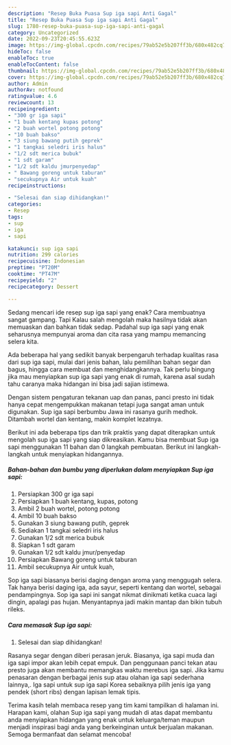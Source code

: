 ```yaml
---
description: "Resep Buka Puasa Sup iga sapi Anti Gagal"
title: "Resep Buka Puasa Sup iga sapi Anti Gagal"
slug: 1780-resep-buka-puasa-sup-iga-sapi-anti-gagal
category: Uncategorized
date: 2022-09-23T20:45:55.623Z
image: https://img-global.cpcdn.com/recipes/79ab52e5b207ff3b/680x482cq70/sup-iga-sapi-foto-resep-utama.jpg
hideToc: false
enableToc: true
enableTocContent: false
thumbnail: https://img-global.cpcdn.com/recipes/79ab52e5b207ff3b/680x482cq70/sup-iga-sapi-foto-resep-utama.jpg
cover: https://img-global.cpcdn.com/recipes/79ab52e5b207ff3b/680x482cq70/sup-iga-sapi-foto-resep-utama.jpg
author: Admin
authorAv: notfound
ratingvalue: 4.6
reviewcount: 13
recipeingredient:
- "300 gr iga sapi"
- "1 buah kentang kupas potong"
- "2 buah wortel potong potong"
- "10 buah bakso"
- "3 siung bawang putih geprek"
- "1 tangkai seledri iris halus"
- "1/2 sdt merica bubuk"
- "1 sdt garam"
- "1/2 sdt kaldu jmurpenyedap"
- " Bawang goreng untuk taburan"
- "secukupnya Air untuk kuah"
recipeinstructions:

- "Selesai dan siap dihidangkan!"
categories:
- Resep
tags:
- sup
- iga
- sapi

katakunci: sup iga sapi 
nutrition: 299 calories
recipecuisine: Indonesian
preptime: "PT20M"
cooktime: "PT47M"
recipeyield: "2"
recipecategory: Dessert

---
```



Sedang mencari ide resep sup iga sapi yang enak? Cara membuatnya sangat gampang. Tapi Kalau salah mengolah maka hasilnya tidak akan memuaskan dan bahkan tidak sedap. Padahal sup iga sapi yang enak seharusnya mempunyai aroma dan cita rasa yang mampu memancing selera kita.


Ada beberapa hal yang sedikit banyak berpengaruh terhadap kualitas rasa dari sup iga sapi, mulai dari jenis bahan, lalu pemilihan bahan segar dan bagus, hingga cara membuat dan menghidangkannya. Tak perlu bingung jika mau menyiapkan sup iga sapi yang enak di rumah, karena asal sudah tahu caranya maka hidangan ini bisa jadi sajian istimewa.

Dengan sistem pengaturan tekanan uap dan panas, panci presto ini tidak hanya cepat mengempukkan makanan tetapi juga sangat aman untuk digunakan. Sup iga sapi berbumbu Jawa ini rasanya gurih medhok. Ditambah wortel dan kentang, makin komplet lezatnya.


Berikut ini ada beberapa tips dan trik praktis yang dapat diterapkan untuk mengolah sup iga sapi yang siap dikreasikan. Kamu bisa membuat Sup iga sapi menggunakan 11 bahan dan 0 langkah pembuatan. Berikut ini langkah-langkah untuk menyiapkan hidangannya.

<!--inarticleads1-->

##### Bahan-bahan dan bumbu yang diperlukan dalam menyiapkan Sup iga sapi:

1. Persiapkan 300 gr iga sapi
1. Persiapkan 1 buah kentang, kupas, potong
1. Ambil 2 buah wortel, potong potong
1. Ambil 10 buah bakso
1. Gunakan 3 siung bawang putih, geprek
1. Sediakan 1 tangkai seledri iris halus
1. Gunakan 1/2 sdt merica bubuk
1. Siapkan 1 sdt garam
1. Gunakan 1/2 sdt kaldu jmur/penyedap
1. Persiapkan  Bawang goreng untuk taburan
1. Ambil secukupnya Air untuk kuah,


Sop iga sapi biasanya berisi daging dengan aroma yang menggugah selera. Tak hanya berisi daging iga, ada sayur, seperti kentang dan wortel, sebagai pendampingnya. Sop iga sapi ini sangat nikmat dinikmati ketika cuaca lagi dingin, apalagi pas hujan. Menyantapnya jadi makin mantap dan bikin tubuh rileks. 

<!--inarticleads2-->

##### Cara memasak Sup iga sapi:


1. Selesai dan siap dihidangkan!

Rasanya segar dengan diberi perasan jeruk. Biasanya, iga sapi muda dan iga sapi impor akan lebih cepat empuk. Dan penggunaan panci tekan atau presto juga akan membantu memangkas waktu merebus iga sapi. Jika kamu penasaran dengan berbagai jenis sup atau olahan iga sapi sederhana lainnya,. Iga sapi untuk sup iga sapi Korea sebaiknya pilih jenis iga yang pendek (short ribs) dengan lapisan lemak tipis. 

Terima kasih telah membaca resep yang tim kami tampilkan di halaman ini. Harapan kami, olahan Sup iga sapi yang mudah di atas dapat membantu anda menyiapkan hidangan yang enak untuk keluarga/teman maupun menjadi inspirasi bagi anda yang berkeinginan untuk berjualan makanan. Semoga bermanfaat dan selamat mencoba!
